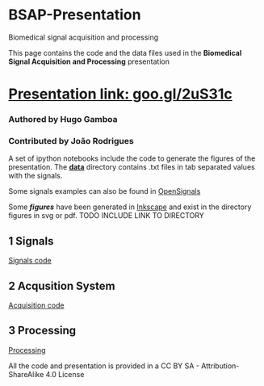 # BSAP-Presentation
Biomedical signal acquisition and processing

This page contains the code and the data files used in the **Biomedical Signal Acquisition and Processing** presentation 

# [Presentation link: goo.gl/2uS31c](http://goo.gl/2uS31c)   

### **Authored** by Hugo Gamboa

### **Contributed** by João Rodrigues

A set of ipython notebooks include the code to generate the figures of the presentation. The [**data**](data/) directory contains .txt files in tab separated values with the signals. 

Some signals examples can also be found in [OpenSignals](http://biosignalsplux.com/en/learn/signal-samples)

Some ***figures*** have been generated in [Inkscape](www.inkscape.org) and exist in the directory figures in svg or pdf.
TODO INCLUDE LINK TO DIRECTORY
## 1 Signals

[Signals code](Signals.ipynb)

## 2 Acqusition System

[Acquisition code](Acquisition.ipynb)

## 3 Processing

[Processing](Processing.ipynb)


All the code and presentation is provided in a CC BY SA - Attribution-ShareAlike 4.0 License
